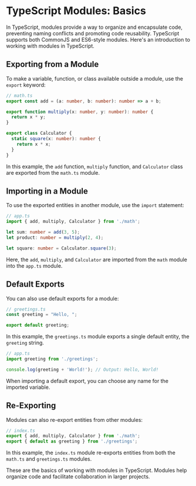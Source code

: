 # TypeScript Modules: Basics

In TypeScript, modules provide a way to organize and encapsulate code, preventing naming conflicts and promoting code reusability. TypeScript supports both CommonJS and ES6-style modules. Here's an introduction to working with modules in TypeScript.

## Exporting from a Module

To make a variable, function, or class available outside a module, use the `export` keyword:

```typescript
// math.ts
export const add = (a: number, b: number): number => a + b;

export function multiply(x: number, y: number): number {
  return x * y;
}

export class Calculator {
  static square(x: number): number {
    return x * x;
  }
}
```

In this example, the `add` function, `multiply` function, and `Calculator` class are exported from the `math.ts` module.

## Importing in a Module

To use the exported entities in another module, use the `import` statement:

```typescript
// app.ts
import { add, multiply, Calculator } from './math';

let sum: number = add(3, 5);
let product: number = multiply(2, 4);

let square: number = Calculator.square(3);
```

Here, the `add`, `multiply`, and `Calculator` are imported from the `math` module into the `app.ts` module.

## Default Exports

You can also use default exports for a module:

```typescript
// greetings.ts
const greeting = "Hello, ";

export default greeting;
```

In this example, the `greetings.ts` module exports a single default entity, the `greeting` string.

```typescript
// app.ts
import greeting from './greetings';

console.log(greeting + 'World!'); // Output: Hello, World!
```

When importing a default export, you can choose any name for the imported variable.

## Re-Exporting

Modules can also re-export entities from other modules:

```typescript
// index.ts
export { add, multiply, Calculator } from './math';
export { default as greeting } from './greetings';
```

In this example, the `index.ts` module re-exports entities from both the `math.ts` and `greetings.ts` modules.

These are the basics of working with modules in TypeScript. Modules help organize code and facilitate collaboration in larger projects.

